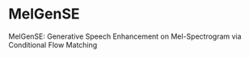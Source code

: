 # MelGenSE
MelGenSE: Generative Speech Enhancement on Mel-Spectrogram via Conditional Flow Matching
